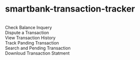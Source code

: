 # smartbank-transaction-tracker
<br>
Check Balance Inquery
<br>
Dispute a Transaction
<br>
View Transaction History
<br>
Track Panding Transaction
<br>
Search and Pending Transaction
<br>
Downloud Transaction Statment
